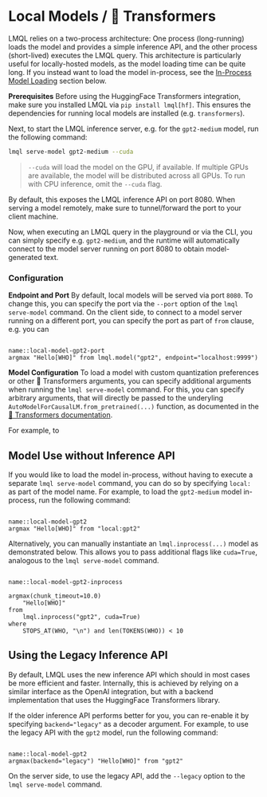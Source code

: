 # Local Models / 🤗 Transformers

LMQL relies on a two-process architecture: One process (long-running) loads the model and provides a simple inference API, and the other process (short-lived) executes the LMQL query. This architecture is particularly useful for locally-hosted models, as the model loading time can be quite long. If you instead want to load the model in-process, see the [In-Process Model Loading](#in-process-model-loading) section below.

**Prerequisites** Before using the HuggingFace Transformers integration, make sure you installed LMQL via `pip install lmql[hf]`. This ensures the dependencies for running local models are installed (e.g. `transformers`).

Next, to start the LMQL inference server, e.g. for the `gpt2-medium` model, run the following command:

```bash
lmql serve-model gpt2-medium --cuda
```

> `--cuda` will load the model on the GPU, if available. If multiple GPUs are available, the model will be distributed across all GPUs. To run with CPU inference, omit the `--cuda` flag.

By default, this exposes the LMQL inference API on port 8080. When serving a model remotely, make sure to tunnel/forward the port to your client machine.

Now, when executing an LMQL query in the playground or via the CLI, you can simply specify e.g. `gpt2-medium`, and the runtime will automatically connect to the model server running on port 8080 to obtain model-generated text.

### Configuration

**Endpoint and Port** By default, local models will be served via port `8080`. To change this, you can specify the port via the `--port` option of the `lmql serve-model` command. On the client side, to connect to a model server running on a different port, you can specify the port as part of `from` clause, e.g. you can 

```{lmql}

name::local-model-gpt2-port
argmax "Hello[WHO]" from lmql.model("gpt2", endpoint="localhost:9999")
```

**Model Configuration** To load a model with custom quantization preferences or other 🤗 Transformers arguments, you can specify additional arguments when running the `lmql serve-model` command. For this, you can specify arbitrary arguments, that will directly be passed to the underyling `AutoModelForCausalLM.from_pretrained(...)` function, as documented in the [🤗 Transformers documentation](https://huggingface.co/transformers/v3.0.2/model_doc/auto.html#transformers.AutoConfig.from_pretrained).

For example, to 

## Model Use without Inference API

If you would like to load the model in-process, without having to execute a separate `lmql serve-model` command, you can do so by specifying `local:` as part of the model name. For example, to load the `gpt2-medium` model in-process, run the following command:

```{lmql}

name::local-model-gpt2
argmax "Hello[WHO]" from "local:gpt2"
```

Alternatively, you can manually instantiate an `lmql.inprocess(...)` model as demonstrated below. This allows you to pass additional flags like `cuda=True`, analogous to the `lmql serve-model` command.

```{lmql}

name::local-model-gpt2-inprocess

argmax(chunk_timeout=10.0)
    "Hello[WHO]"
from
    lmql.inprocess("gpt2", cuda=True)
where
    STOPS_AT(WHO, "\n") and len(TOKENS(WHO)) < 10
```

## Using the Legacy Inference API

By default, LMQL uses the new inference API which should in most cases be more efficient and faster. Internally, this is achieved by relying on a similar interface as the OpenAI integration, but with a backend implementation that uses the HuggingFace Transformers library.

If the older inference API performs better for you, you can re-enable it by specifying `backend="legacy"` as a decoder argument. For example, to use the legacy API with the `gpt2` model, run the following command:

```{lmql}

name::local-model-gpt2
argmax(backend="legacy") "Hello[WHO]" from "gpt2"
```

On the server side, to use the legacy API, add the `--legacy` option to the `lmql serve-model` command.